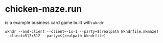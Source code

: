 # chicken-maze.run

is a example business card game built with `wkndr`

```
wkndr --and-client --client=-1x-1 --party=$(realpath Wkndrfile.mkmaze) --client=512x512 --party=$(realpath Wkndrfile)
```
